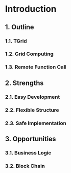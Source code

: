 # Introduction
## 1. Outline
### 1.1. TGrid
### 1.2. Grid Computing
### 1.3. Remote Function Call



## 2. Strengths
### 2.1. Easy Development
### 2.2. Flexible Structure
### 2.3. Safe Implementation



## 3. Opportunities
### 3.1. Business Logic
### 3.2. Block Chain

